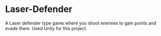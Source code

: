 # Laser-Defender
A Laser defender type game where you shoot enemies to gain points and evade them. Used Unity for this project.
